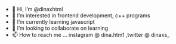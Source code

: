 - 👋 Hi, I’m @dinaxhtml
- 👀 I’m interested in frontend development, c++ programs
- 🌱 I’m currently learning javascript
- 💞️ I’m looking to collaborate on learning
- 📫 How to reach me ... instagram @ dina.htm1 ,twitter @ dinaxs_

<!---
dinaxhtml/dinaxhtml is a ✨ special ✨ repository because its `README.md` (this file) appears on your GitHub profile.
You can click the Preview link to take a look at your changes.
--->
